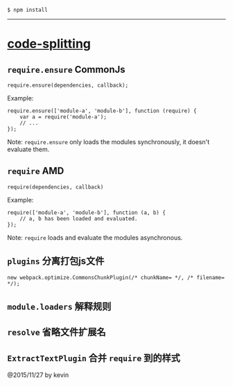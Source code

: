	$ npm install
---

# [code-splitting](http://webpack.github.io/docs/code-splitting.html)

## `require.ensure` CommonJs


	require.ensure(dependencies, callback);

Example:

	require.ensure(['module-a', 'module-b'], function (require) {
		var a = require('module-a');
		// ...
	});

Note: `require.ensure` only loads the modules synchronously, it doesn't evaluate them.

## `require` AMD

	require(dependencies, callback)

Example:

	require(['module-a', 'module-b'], function (a, b) {
		// a, b has been loaded and evaluated.
	});

Note: `require` loads and evaluate the modules asynchronous.


## `plugins` 分离打包js文件

	new webpack.optimize.CommonsChunkPlugin(/* chunkName= */, /* filename= */);

## `module.loaders` 解释规则


## `resolve` 省略文件扩展名

## `ExtractTextPlugin` 合并 `require` 到的样式

@2015/11/27 by kevin
